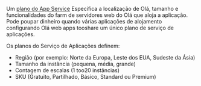 Um [plano do App Service](../articles/app-service/azure-web-sites-web-hosting-plans-in-depth-overview.md) Especifica a localização de Olá, tamanho e funcionalidades do farm de servidores web do Olá que aloja a aplicação. Pode poupar dinheiro quando várias aplicações de alojamento configurando Olá web apps tooshare um único plano de serviço de aplicações.

Os planos do Serviço de Aplicações definem:

* Região (por exemplo: Norte da Europa, Leste dos EUA, Sudeste da Ásia)
* Tamanho da instância (pequena, média, grande)
* Contagem de escalas (1 too20 instâncias)
* SKU (Gratuito, Partilhado, Básico, Standard ou Premium)